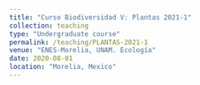 ```yaml
---
title: "Curso Biodiversidad V: Plantas 2021-1"
collection: teaching
type: "Undergraduate course"
permalink: /teaching/PLANTAS-2021-1
venue: "ENES-Morelia, UNAM. Ecología"
date: 2020-08-01
location: "Morelia, Mexico"
---
```

